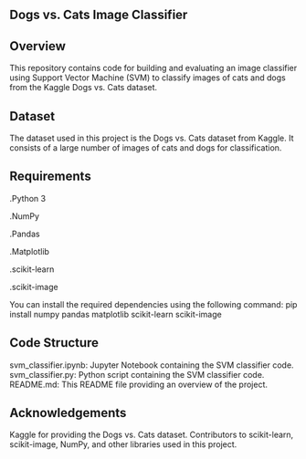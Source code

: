 **Dogs vs. Cats Image Classifier**
--------------------------------------------------------------------------

**Overview**
--------------------------------------------------------------------------
This repository contains code for building and evaluating an image classifier using Support Vector Machine (SVM) to classify images of cats and dogs from the Kaggle Dogs vs. Cats dataset.

**Dataset**
--------------------------------------------------------------------------
The dataset used in this project is the Dogs vs. Cats dataset from Kaggle. It consists of a large number of images of cats and dogs for classification.

**Requirements**
--------------------------------------------------------------------------
.Python 3

.NumPy

.Pandas

.Matplotlib

.scikit-learn

.scikit-image

You can install the required dependencies using the following command: pip install numpy pandas matplotlib scikit-learn scikit-image

**Code Structure**
--------------------------------------------------------------------------
svm_classifier.ipynb: Jupyter Notebook containing the SVM classifier code. svm_classifier.py: Python script containing the SVM classifier code. README.md: This README file providing an overview of the project.

**Acknowledgements**
--------------------------------------------------------------------------
Kaggle for providing the Dogs vs. Cats dataset. Contributors to scikit-learn, scikit-image, NumPy, and other libraries used in this project.
